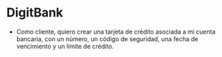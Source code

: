 # DigitBank

* Como cliente, quiero crear una tarjeta de crédito asociada a mi cuenta bancaria, con un número, un código de seguridad, una fecha de vencimiento y un límite de crédito.